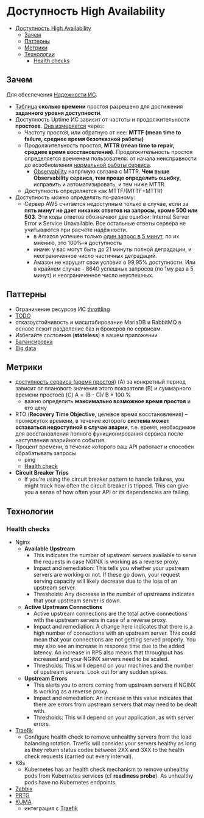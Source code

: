 # Доступность High Availability

- [Доступность High Availability](#доступность-high-availability)
  - [Зачем](#зачем)
  - [Паттерны](#паттерны)
  - [Метрики](#метрики)
  - [Технологии](#технологии)
    - [Health checks](#health-checks)

## Зачем

Для обеспечения [Надежности ИС](reliability.md).

- [Таблица](https://sre.google/sre-book/availability-table/) __сколько времени__ простоя разрешено для достижения __заданного уровня доступности__.
- Доступность Uptime ИС зависит от частоты и продолжительности __простоев__. [Она измеряется](https://habr.com/ru/companies/itsumma/articles/435662/) через:
  - Частоту простоя, или обратную от нее: __MTTF (mean time to failure, среднее время безотказной работы)__
  - Продолжительность простоя, __MTTR (mean time to repair, среднее время восстановления)__. Продолжительность простоя определяется временем пользователя: от начала неисправности до возобновления [нормальной работы сервиса](https://habr.com/ru/companies/slurm/articles/525176/).
    - [Observability](observability.md) напрямую связана с MTTR. __Чем выше Observability сервиса, тем проще определить ошибку__, исправить и автоматизировать, и тем ниже MTTR.
  - Доступность определяется как MTTF/(MTTF+MTTR)
- Доступность можно определять по-разному:
  - Сервер AWS считается недоступным только в случае, если за __пять минут не дает никаких ответов на запросы, кроме 500 или 503__. Эти коды ответов обозначают две ошибки: Internal Server Error и Service Unavailable. Все остальные ответы сервера не учитываются при расчёте надёжности.
    - в Amazon успешен только [один запрос в 5 минут](https://habr.com/ru/companies/avito/articles/742960/), по их мнению, это 100%-я доступность
    - иначе: у вас могут быть до 21 минуты полной деградации, и неограниченное число частичных деградаций.
    - Амазон не нарушит свои условия о 99,95% доступности. Или в крайнем случае - 8640 успешных запросов (по 1му раз в 5 минут) и неограниченное число неуспешных.

## Паттерны

- Ограничение ресурсов ИС [throttling](https://docs.microsoft.com/ru-ru/azure/architecture/patterns/throttling)
- [TODO](https://photos.app.goo.gl/VaUseEzeFcvSJj6U9)
- отказоустойчивость и масштабирование MariaDB и RabbitMQ в основе лежит разделение баз и брокеров по сервисам.
- Избегайте состояния (__stateless__) в вашем приложении
- [Балансировка](../pattern/deployment/load.balancing.md)
- [Big data](../style/bigdata.md)

## Метрики

- [доступность сервиса (время простоя)](https://bigdataschool.ru/blog/sre-indicators-devops-itil.html) (A) за конкретный период зависит от планового значения этого показателя (B) и суммарного времени простоев (C)  A = (B - C)/ B * 100 %
  - важно определить __максимально возможное время простоя__ и его цену
- RTO (__Recovery Time Objective__, целевое время восстановления) – промежуток времени, в течение которого __система может оставаться недоступной в случае аварии__, т.е. время, необходимое для восстановления полного функционирования сервиса после наступления аварийного события.
- Процент времени, в течение которого ваш API работает и способен обрабатывать запросы
  - ping
  - [Health check](#health-checks)
- __Circuit Breaker Trips__
  - If you're using the circuit breaker pattern to handle failures, you might track how often the circuit breaker is tripped. This can give you a sense of how often your API or its dependencies are failing.

## Технологии

### Health checks

- Nginx
  - __Available Upstream__
    - This indicates the number of upstream servers available to serve the requests in case NGINX is working as a reverse proxy.
    - Impact and remediation: This tells you whether your upstream servers are working or not. If these go down, your request serving capacity will likely decrease due to the loss of an upstream server.
    - Thresholds: Any decrease in the number of upstreams indicates that your upstream server is down.
  - __Active Upstream Connections__
    - Active upstream connections are the total active connections with the upstream servers in case of a reverse proxy.
    - Impact and remediation: A change here indicates that there is a high number of connections with an upstream server. This could mean that your connections are not getting served properly. You may also see an increase in response time due to the added latency. An increase in RPS also means that throughput has increased and your NGINX servers need to be scaled.
    - Thresholds: This will depend on your machines and the number of upstream servers. Look out for any sudden spikes.
  - __Upstream Errors__
    - This alerts you to errors coming from upstream servers if NGINX is working as a reverse proxy.
    - Impact and remediation: An increase in this value indicates that there are errors from upstream servers that may need to be dealt with.
    - Thresholds: This will depend on your application, as with server errors.
- [Traefik](../../technology/middleware/api.gateway/gw.traefik.md)  
  - Configure health check to remove unhealthy servers from the load balancing rotation. Traefik will consider your servers healthy as long as they return status codes between 2XX and 3XX to the health check requests (carried out every interval).
- K8s
  - Kubernetes has an health check mechanism to remove unhealthy pods from Kubernetes services (cf __readiness probe__). As unhealthy pods have no Kubernetes endpoints.
- [Zabbix](https://www.zabbix.com/documentation/current/en/manual/web_interface/frontend_sections/reports/availability)
- [PRTG](https://www.paessler.com/server-uptime)
- [KUMA](https://github.com/louislam/uptime-kuma)
  - интеграция с [Traefik](https://www.paulsblog.dev/use-docker-uptime-kuma-and-traefik-to-monitor-your-website/)
